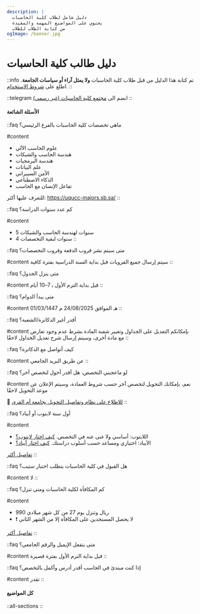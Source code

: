 ```yaml
---
description: |
  دليل شامل لطلاب كلية الحاسبات
  يحتوي على المواضيع المهمة والمفيدة
  من كتابة الطلاب للطلاب
ogImage: /banner.jpg
---
```


# دليل طالب كلية الحاسبات

::info
تم كتابة هذا الدليل من قبل طلاب كلية الحاسبات **ولا يمثل آراء أو سياسات الجامعة**. اطلع على [شروط الاستخدام](/shrwt-alastkhdam).
::

::telegram
انضم الى [مجتمع كلية الحاسبات (غير رسمي)](https://t.me/uqucc_chat)
::

#### الأسئلة الشائعة

::faq
ماهي تخصصات كلية الحاسبات بالفرع الرئيسي؟

#content
- علوم الحاسب الآلي
- هندسة الحاسب والشبكات
- هندسة البرمجيات
- علم البيانات
- الأمن السيبراني
- الذكاء الاصطناعي
- تفاعل الإنسان مع الحاسب

للتعرف عليها أكثر: <https://uqucc-majors.sb.sa/>
::

::faq
كم عدد سنوات الدراسة؟

#content
- 5 سنوات لهندسة الحاسب والشبكات
- 4 سنوات لبقية التخصصات
::

::faq
متى سيتم نشر قروب الدفعة وقروب التخصصات؟

#content
سيتم إرسال جميع القروبات قبل بداية السنة الدراسية بفترة كافية
::

::faq
متى ينزل الجدول؟

#content
قبل بداية الترم الأول ب‍ 7–10 أيام
::

::faq
متى يبدأ الدوام؟

#content
01/03/1447 هـ الموافق 24/08/2025 م
::

::faq
أقدر أغير الدكاترة/الشعبة؟

#content
بإمكانكم التعديل على الجداول وتغيير شعبة المادة بشرط عدم وجود تعارض مع مادة أخرى، وسيتم إرسال شرح تعديل الجداول لاحقًا
::

::faq
كيف أتواصل مع الدكاترة؟

#content
عن طريق البريد الجامعي
::

::faq
لو ماعجبني التخصص، هل أقدر أحول لتخصص آخر؟

#content
نعم، بإمكانك التحويل لتخصص آخر حسب شروط العمادة، وسيتم الإعلان عن موعد التحويل لاحقًا

🔶 [للاطلاع على نظام وتفاصيل التحويل بجامعة أم القرى](/aljamah-walajraaat-alakadymyh/alqbwl-walthwyl/althwyl)
::

::faq
أول سنة لابتوب أو آيباد؟

#content
- اللابتوب: أساسي ولا غنى عنه في التخصص. [كيف اختار لابتوب؟](/altqnyh-walajhzh/labtwb)
- الآيباد: اختياري ومساعد حسب أسلوب دراستك. [كيف اختار آيباد؟](/altqnyh-walajhzh/aybad)

[تفاصيل أكثر](/altqnyh-walajhzh/aybad-aw-labtwb)
::

::faq
هل القبول في كلية الحاسبات يتطلب اختبار ستيب؟

#content
لا
::

::faq
كم المكافأة لكلية الحاسبات ومتى تنزل؟

#content
- 990 ريال وتنزل يوم 27 من كل شهر ميلادي
- ❗ لا يحصل المستجدين على المكافأة إلا من الشهر الثاني

[تفاصيل أكثر](/adwat/almkafah-alqadmh)
::

::faq
متى يتفعل الإيميل والرقم الجامعي؟

#content
قبل بداية الترم الأول بفترة قصيرة
::

::faq
إذا كنت مبتدئ في الحاسب أقدر أدرس وأكمل بالتخصص؟

#content
تقدر
::

#### كل المواضيع

::all-sections
::
